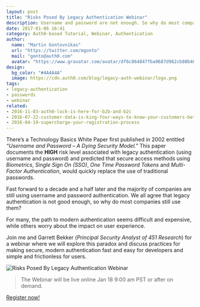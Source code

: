 ```yaml
---
layout: post
title: "Risks Posed By Legacy Authentication Webinar"
description: Username and password are not enough. So why do most companies still use them?
date: 2017-01-06 16:41
category: Auth0-based Tutorial, Webinar, Authentication
author:
  name: "Martin Gontovnikas"
  url: "https://twitter.com/mgonto"
  mail: "gonto@auth0.com"
  avatar: "https://www.gravatar.com/avatar/df6c864847fba9687d962cb80b482764??s=60"
design: 
  bg_color: "#4A4A4A"
  image: https://cdn.auth0.com/blog/legacy-auth-webinar/logo.png
tags: 
- legacy-authentication
- passwords
- webinar
related:
- 2016-11-03-auth0-lock-is-here-for-b2b-and-b2c
- 2016-07-22-customer-data-is-king-four-ways-to-know-your-customers-better
- 2016-04-19-supercharge-your-registration-process
---
```


There’s a Technology Basics White Paper first published in 2002 entitled *“Username and Password – A Dying Security Model.”* This paper documents the **HIGH** risk level associated with legacy authentication (using username and password) and predicted that secure access methods using *Biometrics*, *Single Sign On (SSO)*, *One Time Password Tokens* and *Multi-Factor Authentication*, would quickly replace the use of traditional passwords.

Fast forward to a decade and a half later and the majority of companies are still using username and password authentication. We all agree that legacy authentication is not good enough, so why do most companies still use them?


For many, the path to modern authentication seems difficult and expensive, while others worry about the impact on user experience.


Join me and Garrett Bekker (*Principal Security Analyst of 451 Research*) for a webinar where we will explore this paradox and discuss practices for making secure, modern authentication fast and easy for developers and simple and frictionless for users.

![Risks Posed By Legacy Authentication Webinar](https://cdn.auth0.com/blog/legacy-auth-webinar/webinar-banner.png)

> The Webinar will be live online Jan 18 9:00 am PST or after on demand.

[Register now!](https://www.brighttalk.com/webcast/10363/235469?utm_source=Marketing&utm_medium=brighttalk&utm_campaign=235469)